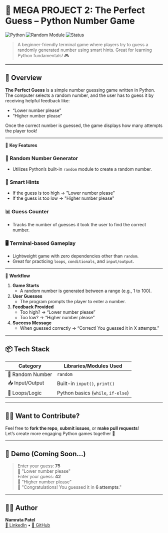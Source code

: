 # 🎯 MEGA PROJECT 2: The Perfect Guess – Python Number Game

![Python](https://img.shields.io/badge/Python-3.10-blue?logo=python)
![Random Module](https://img.shields.io/badge/Module-random-orange)
![Status](https://img.shields.io/badge/Status-Completed-brightgreen)

> A beginner-friendly terminal game where players try to guess a randomly generated number using smart hints. Great for learning Python fundamentals! 🎮

---

## 🧠 Overview

**The Perfect Guess** is a simple number guessing game written in Python.  
The computer selects a random number, and the user has to guess it by receiving helpful feedback like:

- “Lower number please”
- “Higher number please”

Once the correct number is guessed, the game displays how many attempts the player took!

---

<summary>🎯 <strong>Key Features</strong></summary>

### 🔢 Random Number Generator
- Utilizes Python’s built-in `random` module to create a random number.

### 💬 Smart Hints
- If the guess is too high → "Lower number please"
- If the guess is too low → "Higher number please"

### 📊 Guess Counter
- Tracks the number of guesses it took the user to find the correct number.

### 🖥️ Terminal-based Gameplay
- Lightweight game with zero dependencies other than `random`.
- Great for practicing `loops`, `conditionals`, and `input/output`.

---

<summary>🔄 <strong>Workflow</strong></summary>

1. **Game Starts**
   - A random number is generated between a range (e.g., 1 to 100).
2. **User Guesses**
   - The program prompts the player to enter a number.
3. **Feedback Provided**
   - Too high? → “Lower number please”
   - Too low? → “Higher number please”
4. **Success Message**
   - When guessed correctly → “Correct! You guessed it in X attempts.”

---

## 📦 Tech Stack

| Category         | Libraries/Modules Used |
|------------------|-------------------------|
| 🔢 Random Number | `random`                |
| 📥 Input/Output  | Built-in `input()`, `print()` |
| 🔁 Loops/Logic   | Python basics (`while`, `if-else`) |

---

## 🙋‍♀️ Want to Contribute?

Feel free to **fork the repo**, **submit issues**, or **make pull requests**!  
Let’s create more engaging Python games together 💪

---

## 📸 Demo (Coming Soon...)

> Enter your guess: **75**  
> 💬 "Lower number please"  
> Enter your guess: **42**  
> 💬 "Higher number please"  
> 🎉 "Congratulations! You guessed it in **6 attempts**."

<!-- You can embed screenshots or recordings here later -->

---

## 🧑‍💻 Author

**Namrata Patel**  
[🔗 LinkedIn](#) • [🐙 GitHub](#)
